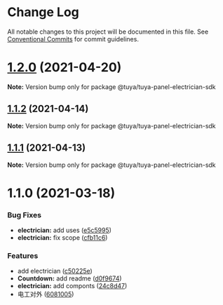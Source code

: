 # Change Log

All notable changes to this project will be documented in this file.
See [Conventional Commits](https://conventionalcommits.org) for commit guidelines.

# [1.2.0](https://github.com/tuya/tuya-panel-sdk/compare/@tuya/tuya-panel-electrician-sdk@1.1.2...@tuya/tuya-panel-electrician-sdk@1.2.0) (2021-04-20)

**Note:** Version bump only for package @tuya/tuya-panel-electrician-sdk





## [1.1.2](https://github.com/tuya/tuya-panel-sdk/compare/@tuya/tuya-panel-electrician-sdk@1.1.1...@tuya/tuya-panel-electrician-sdk@1.1.2) (2021-04-14)

**Note:** Version bump only for package @tuya/tuya-panel-electrician-sdk





## [1.1.1](https://github.com/tuya/tuya-panel-sdk/compare/@tuya/tuya-panel-electrician-sdk@1.1.0...@tuya/tuya-panel-electrician-sdk@1.1.1) (2021-04-13)

**Note:** Version bump only for package @tuya/tuya-panel-electrician-sdk





# 1.1.0 (2021-03-18)


### Bug Fixes

* **electrician:** add uses ([e5c5995](https://github.com/tuya/tuya-panel-sdk/commit/e5c599572e94fe537a2868bbf3ad954fdf5bd699))
* **electrician:** fix scope ([cfb11c6](https://github.com/tuya/tuya-panel-sdk/commit/cfb11c66d93ae54827e00567297e40cb167647d6))


### Features

* add electrician ([c50225e](https://github.com/tuya/tuya-panel-sdk/commit/c50225e6530a5cda58c1d5d4a6aac2304b15f6ab))
* **Countdown:** add readme ([d0f9674](https://github.com/tuya/tuya-panel-sdk/commit/d0f9674e2c410fa959275d23f4d9b5e58948ac1b))
* **electrician:** add componts ([24c8d47](https://github.com/tuya/tuya-panel-sdk/commit/24c8d47294c4dad394776ccebad8a4df6a5a4b86))
* 电工对外 ([6081005](https://github.com/tuya/tuya-panel-sdk/commit/6081005c6ad3e1fc6209cf172a4721b4f025b132))
